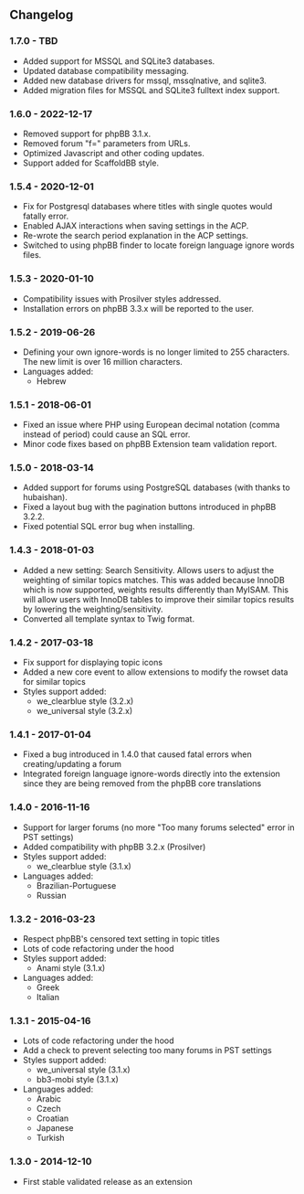 ## Changelog

### 1.7.0 - TBD

- Added support for MSSQL and SQLite3 databases.
- Updated database compatibility messaging.
- Added new database drivers for mssql, mssqlnative, and sqlite3.
- Added migration files for MSSQL and SQLite3 fulltext index support.

### 1.6.0 - 2022-12-17

- Removed support for phpBB 3.1.x.
- Removed forum "f=" parameters from URLs.
- Optimized Javascript and other coding updates.
- Support added for ScaffoldBB style.

### 1.5.4 - 2020-12-01

- Fix for Postgresql databases where titles with single quotes would fatally error.
- Enabled AJAX interactions when saving settings in the ACP.
- Re-wrote the search period explanation in the ACP settings.
- Switched to using phpBB finder to locate foreign language ignore words files.

### 1.5.3 - 2020-01-10

- Compatibility issues with Prosilver styles addressed.
- Installation errors on phpBB 3.3.x will be reported to the user.

### 1.5.2 - 2019-06-26

- Defining your own ignore-words is no longer limited to 255 characters. The new limit is over 16 million characters.
- Languages added:
    - Hebrew

### 1.5.1 - 2018-06-01

- Fixed an issue where PHP using European decimal notation (comma instead of period) could cause an SQL error.
- Minor code fixes based on phpBB Extension team validation report.

### 1.5.0 - 2018-03-14

- Added support for forums using PostgreSQL databases (with thanks to hubaishan).
- Fixed a layout bug with the pagination buttons introduced in phpBB 3.2.2.
- Fixed potential SQL error bug when installing.

### 1.4.3 - 2018-01-03

- Added a new setting: Search Sensitivity. Allows users to adjust the weighting of similar topics matches. This was added because InnoDB which is now supported, weights results differently than MyISAM. This will allow users with InnoDB tables to improve their similar topics results by lowering the weighting/sensitivity.
- Converted all template syntax to Twig format.

### 1.4.2 - 2017-03-18

- Fix support for displaying topic icons
- Added a new core event to allow extensions to modify the rowset data for similar topics
- Styles support added:
    - we_clearblue style (3.2.x)
    - we_universal style (3.2.x)

### 1.4.1 - 2017-01-04

- Fixed a bug introduced in 1.4.0 that caused fatal errors when creating/updating a forum
- Integrated foreign language ignore-words directly into the extension since they are being removed from the phpBB core translations

### 1.4.0 - 2016-11-16

- Support for larger forums (no more "Too many forums selected" error in PST settings)
- Added compatibility with phpBB 3.2.x (Prosilver)
- Styles support added:
    - we_clearblue style (3.1.x)
- Languages added:
    - Brazilian-Portuguese
    - Russian

### 1.3.2 - 2016-03-23

- Respect phpBB's censored text setting in topic titles
- Lots of code refactoring under the hood
- Styles support added:
    - Anami style (3.1.x)
- Languages added:
    - Greek
    - Italian

### 1.3.1 - 2015-04-16

- Lots of code refactoring under the hood
- Add a check to prevent selecting too many forums in PST settings
- Styles support added:
    - we_universal style (3.1.x)
    - bb3-mobi style (3.1.x)
- Languages added:
    - Arabic
    - Czech
    - Croatian
    - Japanese
    - Turkish

### 1.3.0 - 2014-12-10

- First stable validated release as an extension
